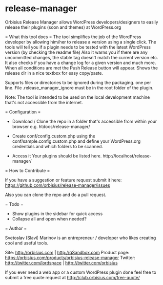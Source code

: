 # release-manager
Orbisius Release Manager allows WordPress developers/designers to easily release their plugins (soon and themes) at WordPress.org

= What this tool does =
The tool simplifies the job of the WordPress developer by allowing him/her to release a version using a single click.
The tools will tell you if a plugin needs to be tested with the latest WordPress version (by checking the readme file)
Also it warns you if there are any uncommitted changes, the stable tag doesn't match the current version etc.
It also checks if you have a change log for a given version and much more.
When all conditions are met the Push Release button will appear.
Shows the release dir in a nice textbox for easy copy/paste.

Supports files or directories to be ignored during the packaging.
one per line. File .release_manager_ignore must be in the root folder of the plugin.

Note: The tool is intended to be used on the local development machine that's not accessible from the internet.

= Configuration =
* Download / Clone the repo in a folder that's accessible from within your browser 
e.g. htdocs/release-manager/

* Create conf/config.custom.php using the conf/sample.config.custom.php and define your WordPress.org credentials and which folders to be scanned.

* Access it 
Your plugins should be listed here.
http://localhost/release-manager/


= How to Contribute =

If you have a suggestion or feature request submit it here: 
https://github.com/orbisius/release-manager/issues

Also you can clone the repo and do a pull request.

= Todo =
- Show plugins in the sidebar for quick access
- Collapse all and open when needed?

= Author =

Svetoslav (Slavi) Marinov is an entrepreneur / developer who likes creating cool and useful tools.

Site: http://orbisius.com | http://qSandbox.com
Product page: https://orbisius.com/products/orbisius-release-manager
Twitter: http://twitter.com/lordspace | http://twitter.com/orbisius

If you ever need a web app or a custom WordPress plugin done feel free to submit a free quote request at http://club.orbisius.com/free-quote/
